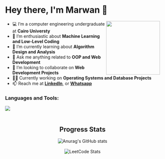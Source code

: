 # Hey there, I'm Marwan 👋

<a href="https://imgbb.com/"><img src="https://i.ibb.co/DYJVRfY/aaa.png" width=175vw heigth=175vw  align="right"/></a>


- 💻 I’m a computer engineering undergraduate at <b>Cairo Universty</b> 
- 🔭 I’m enthusiastic about <b>Machine Learning and Low-Level Coding</b> 
- 🌱 I’m currently learning about <b>Algorithm Design and Analysis</b>
- 💬 Ask me anything related to <b>OOP and Web Development</b>
- 👯 I’m looking to collaborate on <b>Web Development Projects</b>
- 👨‍💻 Currently working on <b>Operating Systems and Database Projects</b>
- 📫 Reach me at <a href =https://www.linkedin.com/in/marwan8/><b> LinkedIn</b></a>, or <a href="https://api.whatsapp.com/send/?phone=201272404140"><b>Whatsapp</b></a> 



<h3 align="left">Languages and Tools:</h3>
<div align="center">
<img src="https://skills.thijs.gg/icons?i=html,css,react,js,ts,nodejs,php,mysql,c,cpp,cs" align="left"/>
</div>
<br><br>

<h2 align="center"> Progress Stats </h2>
<div align="center">

![Anurag's GitHub stats](https://github-readme-stats.vercel.app/api?username=marwan-9&theme=github_dark&show_icons=true)
<br><br>
![LeetCode Stats](https://leetcode.card.workers.dev/marwan0?theme=nord&font=baloo&extension=null)
